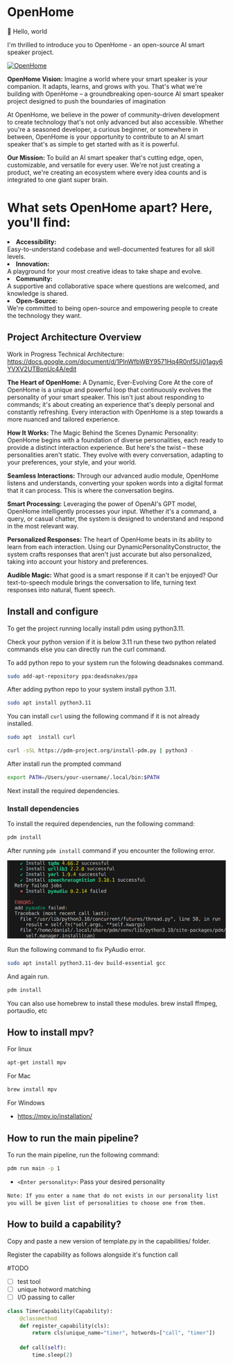 # OpenHome

👋 Hello, world

I'm thrilled to introduce you to OpenHome - an open-source AI smart speaker project.

<a href='https://openhome.xyz/' target='_blank'>
    <img src='https://i.postimg.cc/02Yq2NgB/OpenHome.png' border='0' alt='OpenHome' width='250' height='250'/>
</a>

<b>OpenHome Vision:</b> Imagine a world where your smart speaker is your companion. It adapts, learns, and grows with you. That's what we're building with OpenHome – a groundbreaking open-source AI smart speaker project designed to push the boundaries of imagination

At OpenHome, we believe in the power of community-driven development to create technology that's not only advanced but also accessible. Whether you're a seasoned developer, a curious beginner, or somewhere in between, OpenHome is your opportunity to contribute to an AI smart speaker that's as simple to get started with as it is powerful.

<b>Our Mission:</b> To build an AI smart speaker that's cutting edge, open, customizable, and versatile for every user. We're not just creating a product, we're creating an ecosystem where every idea counts and is integrated to one giant super brain.

# What sets OpenHome apart? Here, you'll find:

<li><b>Accessibility:</b></li> Easy-to-understand codebase and well-documented features for all skill levels.
<li><b>Innovation:</b></li>  A playground for your most creative ideas to take shape and evolve.
<li><b>Community:</b></li>  A supportive and collaborative space where questions are welcomed, and knowledge is shared.
<li><b>Open-Source:</b></li>  We're committed to being open-source and empowering people to create the technology they want.


## Project Architecture Overview
Work in Progress Technical Architecture: https://docs.google.com/document/d/1PInWfbWBY9571Hq4R0nf5Uj01agy6YVXV2UTBonUc4A/edit

<b>The Heart of OpenHome:</b> A Dynamic, Ever-Evolving Core At the core of OpenHome is a unique and powerful loop that continuously evolves the personality of your smart speaker. This isn't just about responding to commands; it's about creating an experience that's deeply personal and constantly refreshing. Every interaction with OpenHome is a step towards a more nuanced and tailored experience.

<b>How It Works:</b> The Magic Behind the Scenes Dynamic Personality: OpenHome begins with a foundation of diverse personalities, each ready to provide a distinct interaction experience. But here's the twist – these personalities aren't static. They evolve with every conversation, adapting to your preferences, your style, and your world.

<b>Seamless Interactions:</b> Through our advanced audio module, OpenHome listens and understands, converting your spoken words into a digital format that it can process. This is where the conversation begins.

<b>Smart Processing:</b> Leveraging the power of OpenAI's GPT model, OpenHome intelligently processes your input. Whether it's a command, a query, or casual chatter, the system is designed to understand and respond in the most relevant way.

<b>Personalized Responses:</b> The heart of OpenHome beats in its ability to learn from each interaction. Using our DynamicPersonalityConstructor, the system crafts responses that aren't just accurate but also personalized, taking into account your history and preferences.

<b>Audible Magic:</b> What good is a smart response if it can't be enjoyed? Our text-to-speech module brings the conversation to life, turning text responses into natural, fluent speech.



## Install and configure

To get the project running locally install pdm using python3.11.

Check your python version if it is below 3.11 run these two python related commands else you can directly run the curl command.

To add python repo to your system run the folowing deadsnakes command.

```bash
sudo add-apt-repository ppa:deadsnakes/ppa
```

After adding python repo to your system install python 3.11.


```bash
sudo apt install python3.11
```

You can install `curl` using the following command if it is not already installed.

```bash
sudo apt  install curl
```

```bash
curl -sSL https://pdm-project.org/install-pdm.py | python3 -
```

After install run the prompted command

```bash
export PATH=/Users/your-username/.local/bin:$PATH
```

Next install the required dependencies.


### Install dependencies

To install the required dependencies, run the following command:

```bash
pdm install
```
After running `pdm install` command if you encounter the following error.

![Error log](/assets/pyAudio_error.png?raw=true "PyAudio Error")

Run the following command to fix PyAudio error.

```bash
sudo apt install python3.11-dev build-essential gcc
```
And again run.

```bash
pdm install
```

You can also use homebrew to install these modules. brew install ffmpeg, portaudio, etc

## How to install mpv?

For linux
```bash
apt-get install mpv
```
For Mac
```bash
brew install mpv
```

For Windows
- https://mpv.io/installation/


## How to run the main pipeline?

To run the main pipeline, run the following command:

```bash
pdm run main -p 1
```

- `<Enter personality>`: Pass your desired personality

`Note: If you enter a name that do not exists in our personality list you will be given list of personalities to choose one from them.`


## How to build a capability?

Copy and paste a new version of template.py in the capabilities/ folder.

Register the capability as follows alongside it's function call

#TODO 
- [ ] test tool
- [ ] unique hotword matching
- [ ] I/O passing to caller

```python
class TimerCapability(Capability):
    @classmethod
    def register_capability(cls):
        return cls(unique_name="timer", hotwords=["call", "timer"])

    def call(self):
        time.sleep(2)
```
